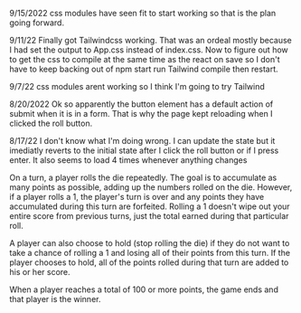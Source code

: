 9/15/2022 css modules have seen fit to start working so that is the plan going forward.

9/11/22 Finally got Tailwindcss working.  That was an ordeal mostly because I had set the output to App.css instead of index.css.  Now to figure out how to get the css to compile at the same time as the react on save so I don't have to keep backing out of npm start run  Tailwind compile then restart.

9/7/22 css modules arent working so I think I'm going to try Tailwind

8/20/2022 Ok so apparently the button element has a default action of submit when it is in a form. That is why the page kept reloading when I clicked the roll button.

8/17/22 I don't know what I'm doing wrong. I can update the state but it imediatly reverts to the initial state after I click the roll button or if I press enter. It also seems to load 4 times whenever anything changes

On a turn, a player rolls the die repeatedly. The goal is to accumulate as many points as possible, adding up the numbers rolled on the die. However, if a player rolls a 1, the player's turn is over and any points they have accumulated during this turn are forfeited. Rolling a 1 doesn't wipe out your entire score from previous turns, just the total earned during that particular roll.

A player can also choose to hold (stop rolling the die) if they do not want to take a chance of rolling a 1 and losing all of their points from this turn. If the player chooses to hold, all of the points rolled during that turn are added to his or her score.

When a player reaches a total of 100 or more points, the game ends and that player is the winner.
